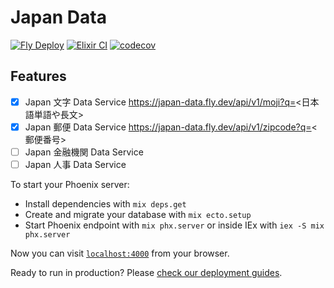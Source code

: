 # Japan Data

[![Fly Deploy](https://github.com/ThaddeusJiang/jp_data/actions/workflows/fly.yml/badge.svg)](https://github.com/ThaddeusJiang/jp_data/actions/workflows/fly.yml)
[![Elixir CI](https://github.com/ThaddeusJiang/jp_data/actions/workflows/elixir.yaml/badge.svg)](https://github.com/ThaddeusJiang/jp_data/actions/workflows/elixir.yaml)
[![codecov](https://codecov.io/github/ThaddeusJiang/jp_data/branch/main/graph/badge.svg?token=e63MmlDAiZ)](https://codecov.io/github/ThaddeusJiang/jp_data)

## Features

- [x] Japan 文字 Data Service https://japan-data.fly.dev/api/v1/moji?q=<日本語単語や長文>
- [x] Japan 郵便 Data Service https://japan-data.fly.dev/api/v1/zipcode?q=<郵便番号>
- [ ] Japan 金融機関 Data Service
- [ ] Japan 人事 Data Service

To start your Phoenix server:

- Install dependencies with `mix deps.get`
- Create and migrate your database with `mix ecto.setup`
- Start Phoenix endpoint with `mix phx.server` or inside IEx with `iex -S mix phx.server`

Now you can visit [`localhost:4000`](http://localhost:4000) from your browser.

Ready to run in production? Please [check our deployment guides](https://hexdocs.pm/phoenix/deployment.html).
